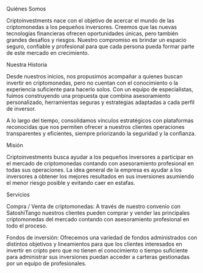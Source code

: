 Quiénes Somos

Criptoinvestments nace con el objetivo de acercar el mundo de las criptomonedas a los pequeños inversores. Creemos que las nuevas tecnologías financieras ofrecen oportunidades únicas, pero también grandes desafíos y riesgos. Nuestro compromiso es brindar un espacio seguro, confiable y profesional para que cada persona pueda formar parte de este mercado en crecimiento.

Nuestra Historia

Desde nuestros inicios, nos propusimos acompañar a quienes buscan invertir en criptomonedas, pero no cuentan con el conocimiento o la experiencia suficiente para hacerlo solos. Con un equipo de especialistas, fuimos construyendo una propuesta que combina asesoramiento personalizado, herramientas seguras y estrategias adaptadas a cada perfil de inversor.

A lo largo del tiempo, consolidamos vínculos estratégicos con plataformas reconocidas que nos permiten ofrecer a nuestros clientes operaciones transparentes y eficientes, siempre priorizando la seguridad y la confianza.

Misión

Criptoinvestments busca ayudar a los pequeños inversores a participar en el mercado de criptomonedas contando con asesoramiento profesional en todas sus operaciones. La idea general de la empresa es ayudar a los inversores a obtener los mejores resultados en sus inversiones asumiendo el menor riesgo posible y evitando caer en estafas.

Servicios

Compra / Venta de criptomonedas: A través de nuestro convenio con SatoshiTango nuestros clientes pueden comprar y vender las principales criptomonedas del mercado contando con asesoramiento profesional en todo el proceso.

Fondos de inversión: Ofrecemos una variedad de fondos administrados con distintos objetivos y lineamientos para que los clientes interesados en invertir en cripto pero que no tienen el conocimiento o tiempo suficiente para administrar sus inversiones puedan acceder a carteras gestionadas por un equipo de profesionales.